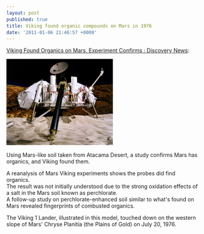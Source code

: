 ```yaml
---
layout: post
published: true
title: Viking found organic compounds on Mars in 1976
date: '2011-01-06 21:46:57 +0000'
---
```


[Viking Found Organics on Mars, Experiment Confirms : Discovery News](http://news.discovery.com/space/viking-mars-organics-experiment.html):

![viking1-278x225.jpg](/images/viking1-278x225.jpg)

Using Mars-like soil taken from Atacama Desert, a study confirms Mars
has organics, and Viking found them.

A reanalysis of Mars Viking experiments shows the probes did find
organics.  
The result was not initially understood due to the strong oxidation
effects of a salt in the Mars soil known as perchlorate.  
A follow-up study on perchlorate-enhanced soil similar to what's found
on Mars revealed fingerprints of combusted organics.  

The Viking 1 Lander, illustrated in this model, touched down on the
western slope of Mars' Chryse Planitia (the Plains of Gold) on July 20,
1976.
